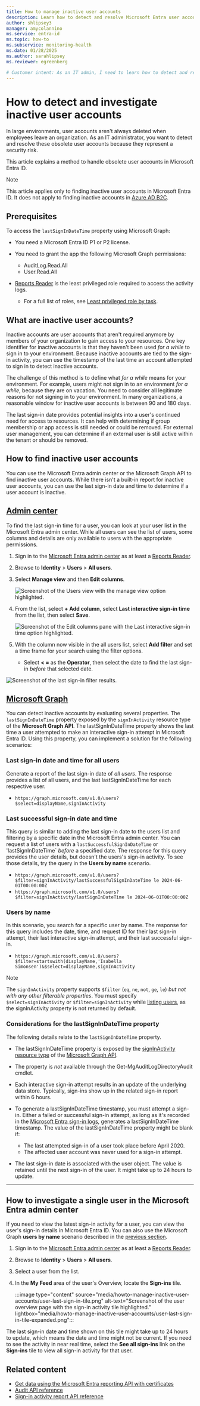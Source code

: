 ```yaml
---
title: How to manage inactive user accounts
description: Learn how to detect and resolve Microsoft Entra user accounts that are inactive or obsolete using the Microsoft Entra admin center and Microsoft Graph.
author: shlipsey3
manager: amycolannino
ms.service: entra-id
ms.topic: how-to
ms.subservice: monitoring-health
ms.date: 01/28/2025
ms.author: sarahlipsey
ms.reviewer: egreenberg

# Customer intent: As an IT admin, I need to learn how to detect and resolve Microsoft Entra user accounts that are inactive or obsolete.
---
```

# How to detect and investigate inactive user accounts

In large environments, user accounts aren't always deleted when employees leave an organization. As an IT administrator, you want to detect and resolve these obsolete user accounts because they represent a security risk.

This article explains a method to handle obsolete user accounts in Microsoft Entra ID.

> [!NOTE]
> This article applies only to finding inactive user accounts in Microsoft Entra ID. It does not apply to finding inactive accounts in [Azure AD B2C](/azure/active-directory-b2c/overview).

## Prerequisites

To access the `lastSignInDateTime` property using Microsoft Graph:

- You need a Microsoft Entra ID P1 or P2 license.

- You need to grant the app the following Microsoft Graph permissions:
  - AuditLog.Read.All
  - User.Read.All

- [Reports Reader](../../identity/role-based-access-control/permissions-reference.md#reports-reader) is the least privileged role required to access the activity logs.
    - For a full list of roles, see [Least privileged role by task](../role-based-access-control/delegate-by-task.md#monitoring-and-health---audit-and-sign-in-logs).

## What are inactive user accounts?

Inactive accounts are user accounts that aren't required anymore by members of your organization to gain access to your resources. One key identifier for inactive accounts is that they haven't been used *for a while* to sign in to your environment. Because inactive accounts are tied to the sign-in activity, you can use the timestamp of the last time an account attempted to sign in to detect inactive accounts.

The challenge of this method is to define what *for a while* means for your environment. For example, users might not sign in to an environment *for a while*, because they are on vacation. You need to consider all legitimate reasons for not signing in to your environment. In many organizations, a reasonable window for inactive user accounts is between 90 and 180 days.

The last sign-in date provides potential insights into a user's continued need for access to resources. It can help with determining if group membership or app access is still needed or could be removed. For external user management, you can determine if an external user is still active within the tenant or should be removed.

## How to find inactive user accounts

You can use the Microsoft Entra admin center or the Microsoft Graph API to find inactive user accounts. While there isn't a built-in report for inactive user accounts, you can use the last sign-in date and time to determine if a user account is inactive.

## [Admin center](#tab/admin-center)

To find the last sign-in time for a user, you can look at your user list in the Microsoft Entra admin center. While all users can see the list of users, some columns and details are only available to users with the appropriate permissions.

1. Sign in to the [Microsoft Entra admin center](https://entra.microsoft.com) as at least a [Reports Reader](../role-based-access-control/permissions-reference.md#reports-reader).
1. Browse to **Identity** > **Users** > **All users**.
1. Select **Manage view** and then **Edit columns**.

    ![Screenshot of the Users view with the manage view option highlighted.](media/howto-manage-inactive-user-accounts/users-manage-views.png)

1. From the list, select **+ Add column**, select **Last interactive sign-in time** from the list, then select **Save**.

    ![Screenshot of the Edit columns pane with the Last interactive sign-in time option highlighted.](media/howto-manage-inactive-user-accounts/add-column-last-interactive-sign-in.png)

1. With the column now visible in the all users list, select **Add filter** and set a time frame for your search using the filter options.
    - Select **< =** as the **Operator**, then select the date to find the last sign-in *before* that selected date.

![Screenshot of the last sign-in filter results.](media/howto-manage-inactive-user-accounts/last-sign-in-filter-results.png)

## [Microsoft Graph](#tab/microsoft-graph)

<a name="how-to-detect-inactive-user-accounts"></a>

You can detect inactive accounts by evaluating several properties. The `lastSignInDateTime` property exposed by the `signInActivity` resource type of the **Microsoft Graph API**. The lastSignInDateTime property shows the last time a user attempted to make an interactive sign-in attempt in Microsoft Entra ID. Using this property, you can implement a solution for the following scenarios:

### Last sign-in date and time for all users

Generate a report of the last sign-in date of *all users*. The response provides a list of all users, and the last lastSignInDateTime for each respective user.
  - `https://graph.microsoft.com/v1.0/users?$select=displayName,signInActivity`

### Last successful sign-in date and time

This query is similar to adding the last sign-in date to the users list and filtering by a specific date in the Microsoft Entra admin center. You can request a list of users with a `lastSuccessfulSignInDateTime` or 'lastSignInDateTime` *before* a specified date. The response for this query provides the user details, but doesn't the users's sign-in activity. To see those details, try the query in the **Users by name** scenario.

  - `https://graph.microsoft.com/v1.0/users?$filter=signInActivity/lastSuccessfulSignInDateTime le 2024-06-01T00:00:00Z`
  - `https://graph.microsoft.com/v1.0/users?$filter=signInActivity/lastSignInDateTime le 2024-06-01T00:00:00Z`

### Users by name

In this scenario, you search for a specific user by name. The response for this query includes the date, time, and request ID for their last sign-in attempt, their last interactive sign-in attempt, and their last successful sign-in.

  - `https://graph.microsoft.com/v1.0/users?$filter=startswith(displayName,'Isabella Simonsen')&$select=displayName,signInActivity` 

> [!NOTE]
> The `signInActivity` property supports `$filter` (`eq`, `ne`, `not`, `ge`, `le`) *but not with any other filterable properties*. You must specify `$select=signInActivity` or `$filter=signInActivity` while [listing users](/graph/api/user-list?view=graph-rest-beta&preserve-view=true), as the signInActivity property is not returned by default.

### Considerations for the lastSignInDateTime property

The following details relate to the `lastSignInDateTime` property.

- The lastSignInDateTime property is exposed by the [signInActivity resource type](/graph/api/resources/signinactivity) of the [Microsoft Graph API](/graph/overview#whats-in-microsoft-graph).

- The property is *not* available through the Get-MgAuditLogDirectoryAudit cmdlet.

- Each interactive sign-in attempt results in an update of the underlying data store. Typically, sign-ins show up in the related sign-in report within 6 hours.

- To generate a lastSignInDateTime timestamp, you must attempt a sign-in. Either a failed or successful sign-in attempt, as long as it's recorded in the [Microsoft Entra sign-in logs](./concept-sign-ins.md), generates a lastSignInDateTime timestamp. The value of the lastSignInDateTime property might be blank if:
  - The last attempted sign-in of a user took place before April 2020.
  - The affected user account was never used for a sign-in attempt.

- The last sign-in date is associated with the user object. The value is retained until the next sign-in of the user. It might take up to 24 hours to update.

---

## How to investigate a single user in the Microsoft Entra admin center


If you need to view the latest sign-in activity for a user, you can view the user's sign-in details in Microsoft Entra ID. You can also use the Microsoft Graph **users by name** scenario described in the [previous section](#how-to-find-inactive-user-accounts).

1. Sign in to the [Microsoft Entra admin center](https://entra.microsoft.com) as at least a [Reports Reader](~/identity/role-based-access-control/permissions-reference.md#reports-reader).
1. Browse to **Identity** > **Users** > **All users**.
1. Select a user from the list.
1. In the **My Feed** area of the user's Overview, locate the **Sign-ins** tile.

    :::image type="content" source="media/howto-manage-inactive-user-accounts/user-last-sign-in-tile.png" alt-text="Screenshot of the user overview page with the sign-in activity tile highlighted." lightbox="media/howto-manage-inactive-user-accounts/user-last-sign-in-tile-expanded.png":::

The last sign-in date and time shown on this tile might take up to 24 hours to update, which means the date and time might not be current. If you need to see the activity in near real time, select the **See all sign-ins** link on the **Sign-ins** tile to view all sign-in activity for that user.

## Related content

- [Get data using the Microsoft Entra reporting API with certificates](./howto-configure-prerequisites-for-reporting-api.md)
- [Audit API reference](/graph/api/resources/directoryaudit)
- [Sign-in activity report API reference](/graph/api/resources/signin)
